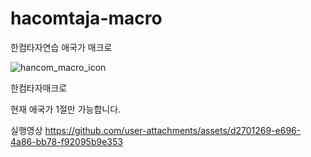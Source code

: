 # hacomtaja-macro
한컴타자연습 애국가 매크로

![hancom_macro_icon](https://github.com/user-attachments/assets/b66ee6fe-956a-47e8-a676-7b5fdcda6d61)

한컴타자매크로

현재 애국가 1절만 가능합니다.


실행영상
https://github.com/user-attachments/assets/d2701269-e696-4a86-bb78-f92095b9e353

